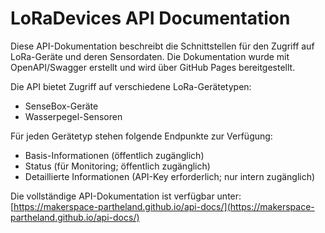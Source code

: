 # LoRaDevices API Documentation

Diese API-Dokumentation beschreibt die Schnittstellen für den Zugriff auf LoRa-Geräte und deren Sensordaten. Die Dokumentation wurde mit OpenAPI/Swagger erstellt und wird über GitHub Pages bereitgestellt.

Die API bietet Zugriff auf verschiedene LoRa-Gerätetypen:
- SenseBox-Geräte
- Wasserpegel-Sensoren

Für jeden Gerätetyp stehen folgende Endpunkte zur Verfügung:
- Basis-Informationen (öffentlich zugänglich)
- Status (für Monitoring; öffentlich zugänglich)
- Detaillierte Informationen (API-Key erforderlich; nur intern zugänglich)

Die vollständige API-Dokumentation ist verfügbar unter:
[https://makerspace-partheland.github.io/api-docs/](https://makerspace-partheland.github.io/api-docs/)
